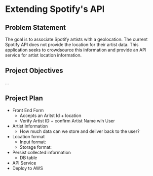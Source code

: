 # Extending Spotify's API

## Problem Statement
The goal is to associate Spotify artists with a geolocation. The current Spotify API does not provide the location for their artist data. This application seeks to crowdsource this information and provide an API service for artist location information.  

## Project Objectives
... 

## Project Plan
* Front End Form
    * Accepts an Aritst Id + location
    * Verify Artist ID + confirm Artist Name wih User
* Artist Information
    * How much data can we store and deliver back to the user?
* Location format
    * Input format:
    * Storage format:
* Persist collected information
    * DB table
* API Service
* Deploy to AWS